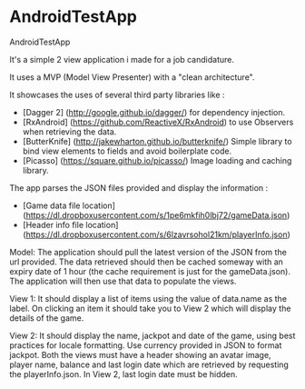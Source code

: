 # AndroidTestApp
AndroidTestApp

It's a simple 2 view application i made for a job candidature. 

It uses a MVP (Model View Presenter) with a "clean architecture".

It showcases the uses of several third party libraries like :
* [Dagger 2] (http://google.github.io/dagger/) for dependency injection.
* [RxAndroid] (https://github.com/ReactiveX/RxAndroid) to use Observers when retrieving the data.
* [ButterKnife] (http://jakewharton.github.io/butterknife/) Simple library to bind view elements to fields and avoid boilerplate code.
* [Picasso] (https://square.github.io/picasso/) Image loading and caching library.

The app parses the JSON files provided and display 
the information :

* [Game data file location] (https://dl.dropboxusercontent.com/s/1pe6mkfih0lbj72/gameData.json)
* [Header info file location] (https://dl.dropboxusercontent.com/s/6lzavrsohol21km/playerInfo.json)

Model:
The application should pull the latest version of the JSON from the url 
provided. The data retrieved should then be cached someway with an 
expiry date of 1 hour (the cache requirement is just for the 
gameData.json). The application will then use that data to populate the 
views.

View 1:
It should display a list of items using the value of data.name as the 
label. On clicking an item it should take you to View 2 which will 
display the details of the game.

View 2:
It should display the name, jackpot and date of the game, using best 
practices for locale formatting. Use currency provided in JSON to format 
jackpot.
Both the views must have a header showing an avatar image, player name, 
balance and last login
date which are retrieved by requesting the playerInfo.json. In View 2, 
last login date must be hidden.